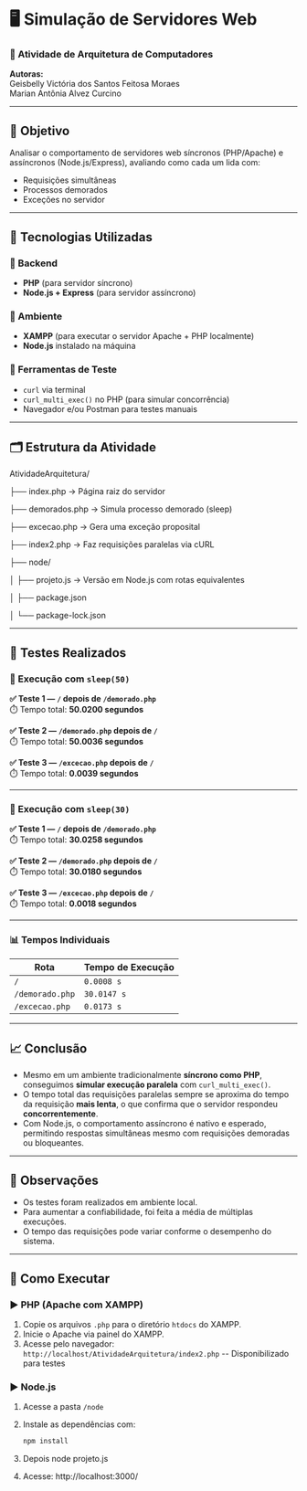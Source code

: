 # 🖥️ Simulação de Servidores Web

### 📘 Atividade de Arquitetura de Computadores

**Autoras:**  
Geisbelly Victória dos Santos Feitosa Moraes  
Marian Antônia Alvez Curcino  

---

## 🎯 Objetivo

Analisar o comportamento de servidores web síncronos (PHP/Apache) e assíncronos (Node.js/Express), avaliando como cada um lida com:

- Requisições simultâneas
- Processos demorados
- Exceções no servidor

---

## 🧰 Tecnologias Utilizadas

### 🔹 Backend

- **PHP** (para servidor síncrono)
- **Node.js + Express** (para servidor assíncrono)

### 🔹 Ambiente

- **XAMPP** (para executar o servidor Apache + PHP localmente)
- **Node.js** instalado na máquina

### 🔹 Ferramentas de Teste

- `curl` via terminal
- `curl_multi_exec()` no PHP (para simular concorrência)
- Navegador e/ou Postman para testes manuais

---

## 🗂️ Estrutura da Atividade

AtividadeArquitetura/

├── index.php             → Página raiz do servidor

├── demorados.php         → Simula processo demorado (sleep)

├── excecao.php           → Gera uma exceção proposital

├── index2.php            → Faz requisições paralelas via cURL

├── node/

│   ├── projeto.js        → Versão em Node.js com rotas equivalentes

│   ├── package.json

│   └── package-lock.json


---

## 🧪 Testes Realizados

### 🔁 Execução com `sleep(50)`

**✅ Teste 1 — `/` depois de `/demorado.php`**  
⏱️ Tempo total: **50.0200 segundos**

**✅ Teste 2 — `/demorado.php` depois de `/`**  
⏱️ Tempo total: **50.0036 segundos**

**✅ Teste 3 — `/excecao.php` depois de `/`**  
⏱️ Tempo total: **0.0039 segundos**

---

### 🔁 Execução com `sleep(30)`

**✅ Teste 1 — `/` depois de `/demorado.php`**  
⏱️ Tempo total: **30.0258 segundos**

**✅ Teste 2 — `/demorado.php` depois de `/`**  
⏱️ Tempo total: **30.0180 segundos**

**✅ Teste 3 — `/excecao.php` depois de `/`**  
⏱️ Tempo total: **0.0018 segundos**

---

### 📊 Tempos Individuais

| Rota              | Tempo de Execução |
|-------------------|-------------------|
| `/`               | `0.0008 s`        |
| `/demorado.php`   | `30.0147 s`       |
| `/excecao.php`    | `0.0173 s`        |


---

## 📈 Conclusão

- Mesmo em um ambiente tradicionalmente **síncrono como PHP**, conseguimos **simular execução paralela** com `curl_multi_exec()`.
- O tempo total das requisições paralelas sempre se aproxima do tempo da requisição **mais lenta**, o que confirma que o servidor respondeu **concorrentemente**.
- Com Node.js, o comportamento assíncrono é nativo e esperado, permitindo respostas simultâneas mesmo com requisições demoradas ou bloqueantes.

---

## 📌 Observações

- Os testes foram realizados em ambiente local.
- Para aumentar a confiabilidade, foi feita a média de múltiplas execuções.
- O tempo das requisições pode variar conforme o desempenho do sistema.

---

## 🚀 Como Executar

### ▶ PHP (Apache com XAMPP)

1. Copie os arquivos `.php` para o diretório `htdocs` do XAMPP.
2. Inicie o Apache via painel do XAMPP.
3. Acesse pelo navegador: `http://localhost/AtividadeArquitetura/index2.php` -- Disponibilizado para testes

### ▶ Node.js

1. Acesse a pasta `/node`
2. Instale as dependências com:
   ```bash
   npm install
3. Depois node projeto.js

4. Acesse: http://localhost:3000/


